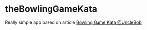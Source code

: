 # theBowlingGameKata

Really simple app based on article [Bowling Game Kata @UncleBob](http://butunclebob.com/ArticleS.UncleBob.TheBowlingGameKata)
